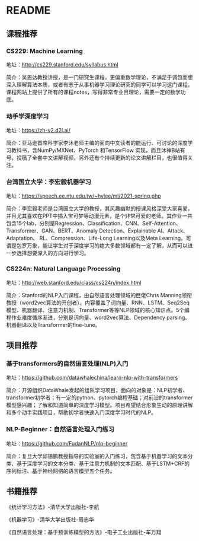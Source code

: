 # README

## 课程推荐

### CS229: Machine Learning

地址：http://cs229.stanford.edu/syllabus.html

简介：吴恩达教授讲授，是一门研究生课程，更偏重数学理论，不满足于调包而想深入理解算法本质，或者有志于从事机器学习理论研究的同学可以学习这门课程。课程网站上提供了所有的课程notes，写得非常专业且理论，需要一定的数学功底。

### 动手学深度学习

地址：https://zh-v2.d2l.ai/

简介：亚马逊首席科学家李沐老师主编的面向中文读者的能运行、可讨论的深度学习教科书，含NumPy/MXNet、PyTorch 和TensorFlow 实现，而且沐神B站有号，投稿了全套中文讲解视频，另外还有个持续更新的论文讲解栏目，也很值得关注。

### 台湾国立大学：李宏毅机器学习

地址：https://speech.ee.ntu.edu.tw/~hylee/ml/2021-spring.php

简介：李宏毅老师是台湾国立大学的教授，其风趣幽默的授课风格深受大家喜爱，并且尤其喜欢在PPT中插入宝可梦等动漫元素，是个非常可爱的老师。其作业一共包含15个lab，分别是Regression、Classification、CNN、Self-Attention、Transformer、GAN、BERT、Anomaly Detection、Explainable AI、Attack、Adaptation、 RL、Compression、Life-Long  Learning以及Meta  Learning。可谓是包罗万象，能让学生对于深度学习的绝大多数领域都有一定了解，从而可以进一步选择想要深入的方向进行学习。

### CS224n: Natural Language Processing

地址：http://web.stanford.edu/class/cs224n/index.html

简介：Stanford的NLP入门课程，由自然语言处理领域的巨佬Chris Manning领衔教授（word2vec算法的开创者）。内容覆盖了词向量、RNN、LSTM、Seq2Seq模型、机器翻译、注意力机制、Transformer等等NLP领域的核心知识点。5个编程作业难度循序渐进，分别是词向量、word2vec算法、Dependency parsing、机器翻译以及Transformer的fine-tune。

## 项目推荐

### 基于transformers的自然语言处理(NLP)入门

地址：https://github.com/datawhalechina/learn-nlp-with-transformers

简介：开源组织DataWhale发起的组队学习项目，面向的对象是：NLP初学者、transformer初学者；有一定的python、pytorch编程基础；对前沿的transformer模型感兴趣；了解和知道简单的深度学习模型。项目希望结合形象生动的原理讲解和多个动手实践项目，帮助初学者快速入门深度学习时代的NLP。

### NLP-Beginner：自然语言处理入门练习

地址：https://github.com/FudanNLP/nlp-beginner

简介：复旦大学邱锡鹏教授指导的实验室的入门练习，包含基于机器学习的文本分类、基于深度学习的文本分类、基于注意力机制的文本匹配、基于LSTM+CRF的序列标注、基于神经网络的语言模型五个任务。

## 书籍推荐

《统计学习方法》-清华大学出版社-李航

《机器学习》-清华大学出版社-周志华

《自然语言处理：基于预训练模型的方法》-电子工业出版社-车万翔

